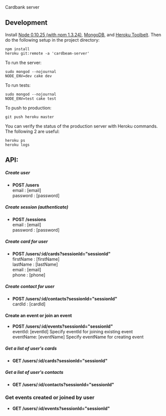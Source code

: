Cardbank server

## Development

Install [Node 0.10.25 (with npm 1.3.24)](http://nodejs.org/dist/v0.10.25/node-v0.10.25.tar.gz), [MongoDB](http://www.mongodb.org/downloads), and [Heroku Toolbelt](https://toolbelt.heroku.com/).
Then do the following setup in the project directory:

    npm install
    heroku git:remote -a 'cardbeam-server'
  
To run the server:
  
    sudo mongod --nojournal
    NODE_ENV=dev cake dev
  
To run tests:

    sudo mongod --nojournal
    NODE_ENV=test cake test
  
To push to production:

    git push heroku master
    
You can verify the status of the production server with Heroku commands. The following 2 are useful:
    
    heroku ps
    heroku logs

## API:

##### Create user

- **POST /users**  
  email    : [email]  
  password : [password]

##### Create session (authenticate)

- **POST /sessions**  
  email    : [email]  
  password : [password]

##### Create card for user

- **POST /users/:id/cards?sessionId="sessionId"**  
  firstName : [firstName]  
  lastName  : [lastName]  
  email     : [email]  
  phone     : [phone]

##### Create contact for user

- **POST /users/:id/contacts?sessionId="sessionId"**  
  cardId : [cardId]

#### Create an event or join an event

- **POST /users/:id/events?sessionId="sessionId"**  
  eventId: [eventId] Specify eventId for joining existing event  
  eventName: [eventName] Specify eventName for creating event

##### Get a list of user's cards

- **GET /users/:id/cards?sessionId="sessionId"**

##### Get a list of user's contacts

- **GET /users/:id/contacts?sessionId="sessionId"**

### Get events created or joined by user

- **GET /users/:id/events?sessionId="sessionId"**
